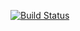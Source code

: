 [![Build Status](https://travis-ci.org/RoySegall/best_practices.svg?branch=7.x-1.x)](https://travis-ci.org/RoySegall/best_practices)
